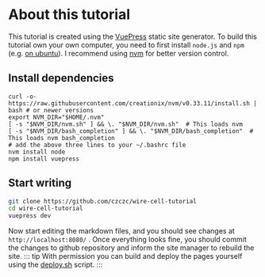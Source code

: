 # About this tutorial

This tutorial is created using the [VuePress](https://vuepress.vuejs.org/) static site generator. To build this tutorial own your own computer, you need to first install `node.js` and `npm` (e.g. [on ubuntu](https://linuxize.com/post/how-to-install-node-js-on-ubuntu-18.04/)). I recommend using [nvm](https://github.com/nvm-sh/nvm) for better version control.

## Install dependencies

```bash{2-4}
curl -o- https://raw.githubusercontent.com/creationix/nvm/v0.33.11/install.sh | bash # or newer versions
export NVM_DIR="$HOME/.nvm"
[ -s "$NVM_DIR/nvm.sh" ] && \. "$NVM_DIR/nvm.sh"  # This loads nvm
[ -s "$NVM_DIR/bash_completion" ] && \. "$NVM_DIR/bash_completion"  # This loads nvm bash_completion
# add the above three lines to your ~/.bashrc file
nvm install node
npm install vuepress
```

## Start writing

```bash
git clone https://github.com/czczc/wire-cell-tutorial
cd wire-cell-tutorial
vuepress dev
```

Now start editing the markdown files, and you should see changes at `http://localhost:8080/` . Once everything looks fine, you should commit the changes to github repository and inform the site manager to rebuild the site.
::: tip
With permission you can build and deploy the pages yourself using the [deploy.sh](https://github.com/czczc/wire-cell-tutorial/blob/master/deploy.sh) script.
:::
